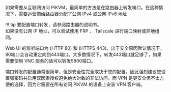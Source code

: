 如果需要从互联网访问 PiKVM，最简单的方法是在路由器上转发端口。在这种情况下，需要运营商给路由器分配了公网 IPv4 或公网  IPv6 地址

!!! tip
    要配置端口转发，请参阅路由器的说明书。<br>
    如果没有公网 IP 地址，可以尝试使用 FRP 、 Tailscale 进行端口映射或异地组网。

Web UI 的监听端口为 (HTTP 80) 和 (HTTPS 443)，出于安全原因默认情况下，80端口会自动重定向到443端口。大多数情况下，转发443端口就足够了，如果需要使用 VNC 服务的话可以转发5900端口。

端口转发的配置通常很简单，但是安全性完全取决于您的配置，因此强烈建议您设置强密码并启用双因素授权避免绝大对数的非法访问。而 VPN 是更安全但不太方便的选择，因为它需要在所有访问 PiKVM 的设备上安装 VPN 客户端。